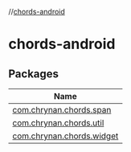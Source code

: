 //[chords-android](index.md)



# chords-android  


## Packages  
  
|  Name | 
|---|
| <a name="com.chrynan.chords.span////PointingToDeclaration/"></a>[com.chrynan.chords.span](chords-android/com.chrynan.chords.span/index.md)|
| <a name="com.chrynan.chords.util////PointingToDeclaration/"></a>[com.chrynan.chords.util](chords-android/com.chrynan.chords.util/index.md)|
| <a name="com.chrynan.chords.widget////PointingToDeclaration/"></a>[com.chrynan.chords.widget](chords-android/com.chrynan.chords.widget/index.md)|

